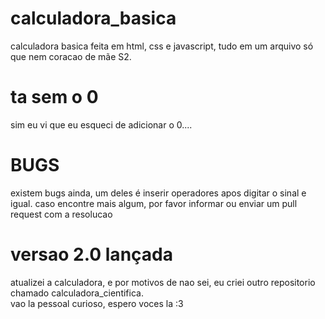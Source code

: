 # calculadora_basica
calculadora basica feita em html, css e javascript, tudo em um arquivo só que nem coracao de mãe S2. 

# ta sem o 0
sim eu vi que eu esqueci de adicionar o 0....

# BUGS
existem bugs ainda, um deles é inserir operadores apos digitar o sinal e igual.
caso encontre mais algum, por favor informar ou enviar um pull request com a resolucao

# versao 2.0 lançada
atualizei a calculadora, e por motivos de nao sei, eu criei outro repositorio chamado calculadora_cientifica. <br>
vao la pessoal curioso, espero voces la :3
